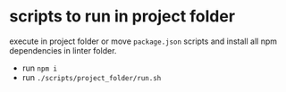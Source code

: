 # scripts to run in project folder

execute in project folder or move `package.json` scripts and install all npm dependencies in linter folder.

* run `npm i`
* run `./scripts/project_folder/run.sh`
